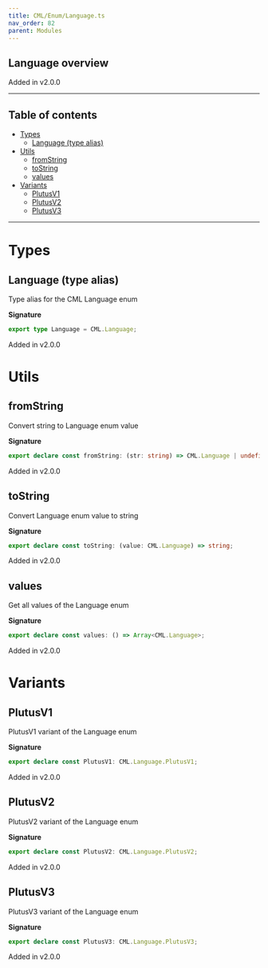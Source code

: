```yaml
---
title: CML/Enum/Language.ts
nav_order: 82
parent: Modules
---
```


## Language overview

Added in v2.0.0

---

<h2 class="text-delta">Table of contents</h2>

- [Types](#types)
  - [Language (type alias)](#language-type-alias)
- [Utils](#utils)
  - [fromString](#fromstring)
  - [toString](#tostring)
  - [values](#values)
- [Variants](#variants)
  - [PlutusV1](#plutusv1)
  - [PlutusV2](#plutusv2)
  - [PlutusV3](#plutusv3)

---

# Types

## Language (type alias)

Type alias for the CML Language enum

**Signature**

```ts
export type Language = CML.Language;
```

Added in v2.0.0

# Utils

## fromString

Convert string to Language enum value

**Signature**

```ts
export declare const fromString: (str: string) => CML.Language | undefined;
```

Added in v2.0.0

## toString

Convert Language enum value to string

**Signature**

```ts
export declare const toString: (value: CML.Language) => string;
```

Added in v2.0.0

## values

Get all values of the Language enum

**Signature**

```ts
export declare const values: () => Array<CML.Language>;
```

Added in v2.0.0

# Variants

## PlutusV1

PlutusV1 variant of the Language enum

**Signature**

```ts
export declare const PlutusV1: CML.Language.PlutusV1;
```

Added in v2.0.0

## PlutusV2

PlutusV2 variant of the Language enum

**Signature**

```ts
export declare const PlutusV2: CML.Language.PlutusV2;
```

Added in v2.0.0

## PlutusV3

PlutusV3 variant of the Language enum

**Signature**

```ts
export declare const PlutusV3: CML.Language.PlutusV3;
```

Added in v2.0.0
